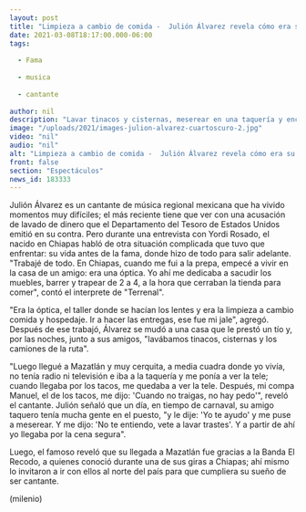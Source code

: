 ```yaml
---
layout: post
title: "Limpieza a cambio de comida -  Julión Álvarez revela cómo era su vida antes de ser cantante"
date: 2021-03-08T18:17:00.000-06:00
tags:
  
  - Fama
  
  - musica
  
  - cantante
  
author: nil
description: "Lavar tinacos y cisternas, meserear en una taquería y encargarse de la limpieza en una óptica fueron algunos de los trabajos que el cantante realizó antes de volverse famoso. "
image: "/uploads/2021/images-julion-alvarez-cuartoscuro-2.jpg"
video: "nil"
audio: "nil"
alt: "Limpieza a cambio de comida -  Julión Álvarez revela cómo era su vida antes de ser cantante"
front: false
section: "Espectáculos"
news_id: 183333
---
```


Julión Álvarez es un cantante de música regional mexicana que ha vivido momentos muy difíciles; el más reciente tiene que ver con una acusación de lavado de dinero que el Departamento del Tesoro de Estados Unidos emitió en su contra. Pero durante una entrevista con Yordi Rosado, el nacido en Chiapas habló de otra situación complicada que tuvo que enfrentar: su vida antes de la fama, donde hizo de todo para salir adelante. "Trabajé de todo. En Chiapas, cuando me fui a la prepa, empecé a vivir en la casa de un amigo: era una óptica. Yo ahí me dedicaba a sacudir los muebles, barrer y trapear de 2 a 4, a la hora que cerraban la tienda para comer", contó el interprete de "Terrenal".  

"Era la óptica, el taller donde se hacían los lentes y era la limpieza a cambio comida y hospedaje. Ir a hacer las entregas, ese fue mi jale", agregó. Después de ese trabajó, Álvarez se mudó a una casa que le prestó un tío y, por las noches, junto a sus amigos, "lavábamos tinacos, cisternas y los camiones de la ruta". 

"Luego llegué a Mazatlán y muy cerquita, a media cuadra donde yo vivía, no tenía radio ni televisión e iba a la taquería y me ponía a ver la tele; cuando llegaba por los tacos, me quedaba a ver la tele. Después, mi compa Manuel, el de los tacos, me dijo: 'Cuando no traigas, no hay pedo'", reveló el cantante. Julión señaló que un día, en tiempo de carnaval, su amigo taquero tenía mucha gente en el puesto, "y le dije: 'Yo te ayudo' y me puse a meserear. Y me dijo: 'No te entiendo, vete a lavar trastes'. Y a partir de ahí yo llegaba por la cena segura". 

Luego, el famoso reveló que su llegada a Mazatlán fue gracias a la Banda El Recodo, a quienes conoció durante una de sus giras a Chiapas; ahí mismo lo invitaron a ir con ellos al norte del país para que cumpliera su sueño de ser cantante. 

(milenio)